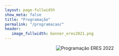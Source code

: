 ```yaml
---
layout: page-fullwidth
show_meta: false
title: "Programação"
permalink: "/programacao/"
header:
   image_fullwidth: banner_eres2021.png
---
```


<center><img src="https://eres-sbc-br.github.io/eres2022/images/programacao-eres-2022-nova.png" alt="Programação ERES 2022"></center>
